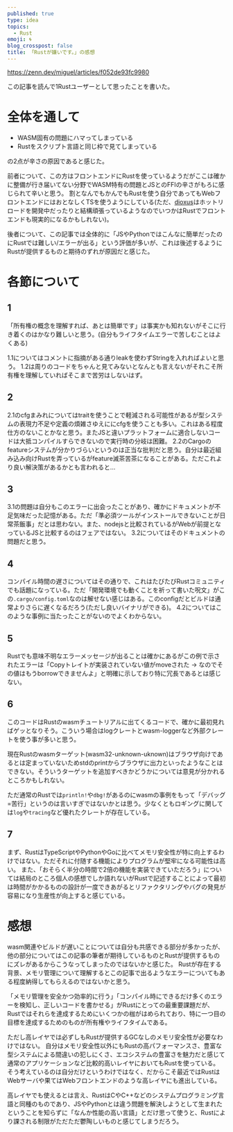 ```yaml
---
published: true
type: idea
topics:
  - Rust
emoji: 🌀
blog_crosspost: false
title: 「Rustが嫌いです。」の感想
---
```


https://zenn.dev/miguel/articles/f052de93fc9980

この記事を読んで1Rustユーザーとして思ったことを書いた。

# 全体を通して

- WASM固有の問題にハマってしまっている
- Rustをスクリプト言語と同じ枠で見てしまっている

の2点が辛さの原因であると感じた。

前者について、この方はフロントエンドにRustを使っているようだがここは確かに整備が行き届いてない分野でWASM特有の問題とJSとのFFIの辛さがもろに感じられて辛いと思う。
割となんでもかんでもRustを使う自分であってもWebフロントエンドにはおとなしくTSを使うようにしている(ただ、[dioxus](https://dioxuslabs.com/)はホットリロードを開発中だったりと結構頑張っているようなのでいつかはRustでフロントエンドも現実的になるかもしれない)。

後者について、この記事では全体的に「JSやPythonではこんなに簡単だったのにRustでは難しい/エラーが出る」という評価が多いが、これは後述するようにRustが提供するものと期待のずれが原因だと感じた。

# 各節について

## 1
「所有権の概念を理解すれば、あとは簡単です」は事実かも知れないがそこに行き着くのはかなり難しいと思う。(自分もライフタイムエラーで苦しむことはよくある)

1.1についてはコメントに指摘がある通りleakを使わずStringを入れればよいと思う。
1.2は周りのコードをちゃんと見てみないとなんとも言えないがそれこそ所有権を理解していればそこまで苦労はしないはず。
## 2
2.1のcfgまみれについてはtraitを使うことで軽減される可能性があるが型システムの表現力不足や定義の煩雑さゆえににcfgを使うことも多い。これはある程度仕方のないことかなと思う。またJSと違いプラットフォームに適合しないコードは大抵コンパイルすらできないので実行時の分岐は困難。
2.2のCargoのfeatureシステムが分かりづらいというのは正当な批判だと思う。自分は最近組み込み向けRustを弄っているがfeature滅茶苦茶になることがある。ただこれより良い解決策があるかとも言われると…
## 3
3.1の問題は自分もこのエラーに出会ったことがあり、確かにドキュメントが不足気味だった記憶がある。ただ「準必須ツールがインストールできないことが日常茶飯事」だとは思わない。また、nodejsと比較されているがWebが前提となっているJSと比較するのはフェアではない。
3.2についてはそのドキュメントの問題だと思う。
## 4
コンパイル時間の遅さについてはその通りで、これはたびたびRustコミュニティでも話題になっている。ただ「開発環境でも動くことを祈って書いた呪文」がこの`.cargo/config.toml`なのは解せない感じはある。このconfigだとビルドは通常よりさらに遅くなるだろう(ただし良いバイナリができる)。
4.2についてはこのような事例に当たったことがないのでよくわからない。
## 5
Rustでも意味不明なエラーメッセージが出ることは確かにあるがこの例で示されたエラーは「Copyトレイトが実装されていない値がmoveされた → なのでその値はもうborrowできませんよ」と明確に示しており特に冗長であるとは感じない。

## 6
このコードはRustのwasmチュートリアルに出てくるコードで、確かに最初見ればゲッとなりそう。こういう場合はlogクレートとwasm-loggerなど外部クレートを使う事が多いと思う。

現在Rustのwasmターゲット(wasm32-unknown-uknown)はブラウザ向けであるとは定まっていないためstdのprintからブラウザに出力といったようなことはできない。そういうターゲットを追加すべきかどうかについては意見が分かれるところかもしれない。

ただ通常のRustでは`println!`や`dbg!`があるのにwasmの事例をもって「デバッグ=苦行」というのは言いすぎではないかとは思う。少なくともロギングに関しては`log`や`tracing`など優れたクレートが存在している。
## 7
まず、RustはTypeScriptやPythonやGoに比べてメモリ安全性が特に向上するわけではない。ただそれに付随する機能によりプログラムが堅牢になる可能性は高い。
また、「おそらく半分の時間で2倍の機能を実装できていただろう」については結局のところ個人の感想でしか語れないがRustで記述することによって最初は時間がかかるものの設計が一度できあがるとリファクタリングやバグの発見が容易になり生産性が向上すると感じている。
# 感想

wasm関連やビルドが遅いことについては自分も共感できる部分が多かったが、他の部分についてはこの記事の筆者が期待しているものとRustが提供するものにズレがあるからこうなってしまったのではないかと感じた。
Rustが存在する背景、メモリ管理について理解するとこの記事で出るようなエラーについてもある程度納得してもらえるのではないかと思う。

「メモリ管理を安全かつ効率的に行う」「コンパイル時にできるだけ多くのエラーを検知し、正しいコードを書かせる」がRustにとっての最重要課題だが、Rustではそれらを達成するためにいくつかの枷がはめられており、特に一つ目の目標を達成するためのものが所有権やライフタイムである。

ただし高レイヤでは必ずしもRustが提供するGCなしのメモリ安全性が必要なわけではない。
自分はメモリ安全性以外にもRustの高パフォーマンスさ、豊富な型システムによる間違いの犯しにくさ、エコシステムの豊富さを魅力だと感じて通常のアプリケーションなど比較的高いレイヤにおいてもRustを使っている。
そう考えているのは自分だけというわけではなく、だからこそ最近ではRustはWebサーバや果てはWebフロントエンドのような高レイヤにも進出している。

高レイヤでも使えるとは言え、RustはCやC++などのシステムプログラミング言語と同種のものであり、JSやPythonとは違う問題を解決しようとして生まれたということを知らずに「なんか性能の高い言語」とだけ思って使うと、Rustにより課される制限がただただ鬱陶しいものと感じてしまうだろう。